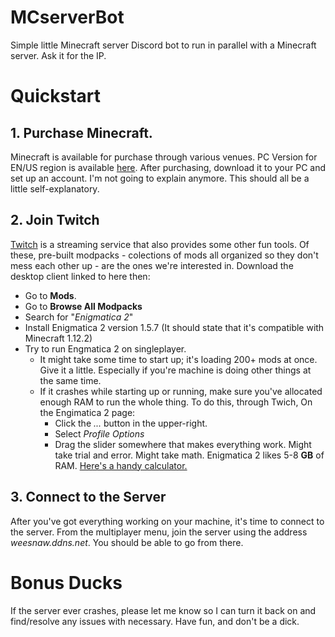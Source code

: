 # MCserverBot
Simple little Minecraft server Discord bot to run in parallel with a Minecraft server. Ask it for the IP.



# Quickstart
## 1. Purchase Minecraft. 
Minecraft is available for purchase through various venues. PC Version for EN/US region is available [here](https://minecraft.net/en-us/store/?ref=m). After purchasing, download it to your PC and set up an account. I'm not going to explain anymore. This should all be a little self-explanatory.
## 2. Join Twitch
[Twitch](https://app.twitch.tv/download) is a streaming service that also provides some other fun tools. Of these, pre-built modpacks - colections of mods all organized so they don't mess each other up - are the ones we're interested in. Download the desktop client linked to here then: 
- Go to **Mods**.
- Go to **Browse All Modpacks**
- Search for "*Enigmatica 2*"
- Install Enigmatica 2 version 1.5.7 (It should state that it's compatible with Minecraft 1.12.2)
- Try to run Engmatica 2 on singleplayer.
  - It might take some time to start up; it's loading 200+ mods at once. Give it a little. Especially if you're machine is doing other things at the same time.
  - If it crashes while starting up or running, make sure you've allocated enough RAM to run the whole thing. To do this, through Twich, On the Engimatica 2 page:
    - Click the *...* button in the upper-right. 
    - Select *Profile Options*
    - Drag the slider somewhere that makes everything work. Might take trial and error. Might take math. Enigmatica 2 likes 5-8 **GB** of RAM. [Here's a handy calculator.](https://www.unitconverters.net/data-storage/mb-to-gb.htm) 
             
## 3. Connect to the Server
After you've got everything working on your machine, it's time to connect to the server. From the multiplayer menu, join the server using the address *weesnaw.ddns.net*. You should be able to go from there.
    
# Bonus Ducks
If the server ever crashes, please let me know so I can turn it back on and find/resolve any issues with necessary. Have fun, and don't be a dick.
